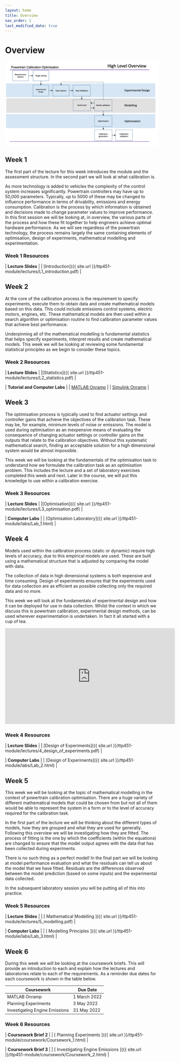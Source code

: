 ```yaml
---
layout: home
title: Overview
nav_order: 1
last_modified_date: true
---
```


# Overview

![image](process_overview.png)

## Week 1

The first part of the lecture for this week introduces the module and the assessment structure. In the second part we will look at what calibration is.

As more technology is added to vehicles the complexity of the control system increases significantly. Powertrain controllers may have up to 50,000 parameters. Typically, up to 5000 of these may be changed to influence performance in terms of drivability, emissions and energy consumption. Calibration is the process by which information is obtained and decisions made to change parameter values to improve performance.  In this first session we will be looking at, in overview, the various parts of the process and how these fit together to help engineers achieve optimal hardware performance. As we will see regardless of the powertrain technology, the process remains largely the same containing elements of optimisation, design of experiments, mathematical modelling and experimentation.

### Week 1 Resources

| **Lecture Slides**  |
| [Introduction]({{ site.url }}/ttp451-module/lectures/L1_introduction.pdf) |

## Week 2

At the core of the calibration process is the requirement to specify experiments, execute them to obtain data and create mathematical models based on this data. This could include emissions control systems, electric motors, engines, etc. These mathematical models are then used within a search algorithm or optimisation routine to find calibration parameter values that achieve best performance.

Underpinning all of the mathematical modelling is fundamental statistics that helps specify experiments, interpret results and create mathematical models. This week we will be looking at reviewing some fundamental statistical principles as we begin to consider these topics.

### Week 2 Resources

| **Lecture Slides**  |
|[Statistics]({{ site.url }}/ttp451-module/lectures/L2_statistics.pdf) |

| **Tutorial and Computer Labs** |
| [MATLAB Onramp](https://uk.mathworks.com/learn/tutorials/matlab-onramp.html) |
| [Simulink Onramp](https://uk.mathworks.com/learn/tutorials/simulink-onramp.html) |

## Week 3

The optimisation process is typically used to find actuator settings and controller gains that achieve the objectives of the calibration task. These may be, for example, minimum levels of noise or emissions. The model is used during optimisation as an inexpensive means of evaluating the consequence of changing actuator settings or controller gains on the outputs that relate to the calibration objectives. Without this systematic mathematical search, finding an acceptable solution for a high dimensional system would be almost impossible.

This week we will be looking at the fundamentals of the optimisation task to understand how we formulate the calibration task as an optimisation problem. This includes the lecture and a set of laboratory exercises completed this week and next. Later in the course, we will put this knowledge to use within a calibration exercise.

### Week 3 Resources

| **Lecture Slides**  |
|[Optimisation]({{ site.url }}/ttp451-module/lectures/L3_optimisation.pdf) |

| **Computer Labs** |
| [Optimisation Laboratory]({{ site.url }}/ttp451-module/labs/Lab_1.html) |

## Week 4

Models used within the calibration process (static or dynamic) require high levels of accuracy, due to this empirical models are used. These are built using a mathematical structure that is adjusted by comparing the model with data.

The collection of data in high dimensional systems is both expensive and time consuming.  Design of experiments ensures that the experiments used for data collection are as efficient as possible collecting only the required data and no more.  

This week we will look at the fundamentals of experimental design and how it can be deployed for use in data collection. Whilst the context in which we discuss this is powertrain calibration, experimental design methods, can be used wherever experimentation is undertaken.  In fact it all started with a cup of tea.

<iframe width="560" height="315" src="https://www.youtube.com/embed/lgs7d5saFFc" title="YouTube video player" frameborder="0" allow="accelerometer; autoplay; clipboard-write; encrypted-media; gyroscope; picture-in-picture" allowfullscreen></iframe>

### Week 4 Resources

| **Lecture Slides**  |
| [Design of Experiments]({{ site.url }}/ttp451-module/lectures/4_design_of_experiments.pdf) |

| **Computer Labs** |
| [Design of Experiments]({{ site.url }}/ttp451-module/labs/Lab_2.html) |

## Week 5

This week we will be looking at the topic of mathematical modelling in the context of powertrain calibration optimisation.  There are a huge variety of different mathematical models that could be chosen from but not all of them would be able to represent the system in a form or to the level of accuracy required for the calibration task.  

In the first part of the lecture we will be thinking about the different types of models, how they are grouped and what they are used for generally. Following this overview we will be investigating how they are fitted.  The process of fitting is the one by which the coefficients (within the equations) are changed to ensure that the model output agrees with the data that has been collected during experiments.

There is no such thing as a perfect model! In the final part we will be looking at model performance evaluation and what the residuals can tell us about the model that we have fitted.  Residuals are the differences observed between the model prediction (based on some inputs) and the experimental data collected.

In the subsequent laboratory session you will be putting all of this into practice.

### Week 5 Resources

| **Lecture Slides**  |
| [ Mathematical Modelling ]({{ site.url }}/ttp451-module/lectures/5_modelling.pdf) |

| **Computer Labs** |
| [ Modelling Principles ]({{ site.url }}/ttp451-module/labs/Lab_3.html) |

## Week 6

During this week we will be looking at the coursework briefs.  This will provide an introduction to each and explain how the lectures and laboratories relate to each of the requirements.  As a reminder due dates for each coursework is shown in the table below.

| Coursework | Due Date |
|---|---|
| MATLAB Onramp | 1 March 2022 |
| Planning Experiments | 3 May 2022 |
| Investigating Engine Emissions | 31 May 2022 |

### Week 6 Resources

| **Coursework Brief 2**  |
| [ Planning Experiments ]({{ site.url }}/ttp451-module/coursework/Coursework_1.html) |

| **Coursework Brief 3** |
| [ Investigating Engine Emissions ]({{ site.url }}/ttp451-module/coursework/Coursework_2.html) |
